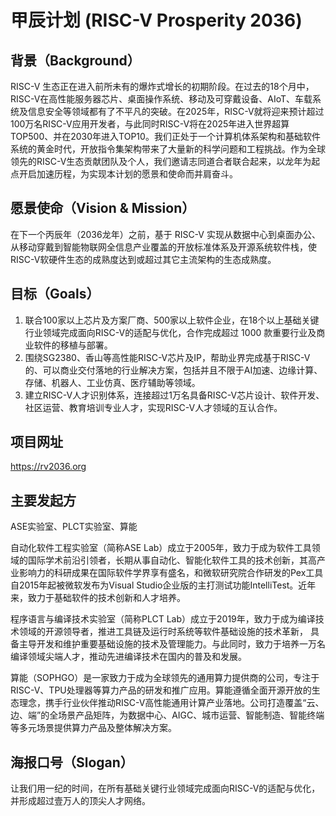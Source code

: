 # 甲辰计划 (RISC-V Prosperity 2036)

## 背景（Background）

RISC-V 生态正在进入前所未有的爆炸式增长的初期阶段。在过去的18个月中，RISC-V在高性能服务器芯片、桌面操作系统、移动及可穿戴设备、AIoT、车载系统及信息安全等领域都有了不平凡的突破。在2025年，RISC-V就将迎来预计超过100万名RISC-V应用开发者，与此同时RISC-V将在2025年进入世界超算TOP500、并在2030年进入TOP10。我们正处于一个计算机体系架构和基础软件系统的黄金时代，开放指令集架构带来了大量新的科学问题和工程挑战。作为全球领先的RISC-V生态贡献团队及个人，我们邀请志同道合者联合起来，以龙年为起点开启加速历程，为实现本计划的愿景和使命而并肩奋斗。

## 愿景使命（Vision & Mission）

在下一个丙辰年（2036龙年）之前，基于 RISC-V 实现从数据中心到桌面办公、从移动穿戴到智能物联网全信息产业覆盖的开放标准体系及开源系统软件栈，使RISC-V软硬件生态的成熟度达到或超过其它主流架构的生态成熟度。

## 目标（Goals）

1. 联合100家以上芯片及方案厂商、500家以上软件企业，在18个以上基础关键行业领域完成面向RISC-V的适配与优化，合作完成超过 1000 款重要行业及商业软件的移植与部署。
2. 围绕SG2380、香山等高性能RISC-V芯片及IP，帮助业界完成基于RISC-V的、可以商业交付落地的行业解决方案，包括并且不限于AI加速、边缘计算、存储、机器人、工业仿真、医疗辅助等领域。
3. 建立RISC-V人才识别体系，连接超过1万名具备RISC-V芯片设计、软件开发、社区运营、教育培训专业人才，实现RISC-V人才领域的互认合作。

## 项目网址

https://rv2036.org

## 主要发起方

ASE实验室、PLCT实验室、算能

自动化软件工程实验室（简称ASE Lab）成立于2005年，致力于成为软件工具领域的国际学术前沿引领者，长期从事自动化、智能化软件工具的技术创新，其高产业影响力的科研成果在国际软件学界享有盛名，和微软研究院合作研发的Pex工具自2015年起被微软发布为Visual Studio企业版的主打测试功能IntelliTest。近年来，致力于基础软件的技术创新和人才培养。

程序语言与编译技术实验室（简称PLCT Lab）成立于2019年，致力于成为编译技术领域的开源领导者，推进工具链及运行时系统等软件基础设施的技术革新， 具备主导开发和维护重要基础设施的技术及管理能力。与此同时，致力于培养一万名编译领域尖端人才，推动先进编译技术在国内的普及和发展。

算能（SOPHGO）是一家致力于成为全球领先的通用算力提供商的公司，专注于RISC-V、TPU处理器等算力产品的研发和推广应用。算能遵循全面开源开放的生态理念，携手行业伙伴推动RISC-V高性能通用计算产业落地。公司打造覆盖“云、边、端”的全场景产品矩阵，为数据中心、AIGC、城市运营、智能制造、智能终端等多元场景提供算力产品及整体解决方案。

## 海报口号（Slogan）
让我们用一纪的时间，在所有基础关键行业领域完成面向RISC-V的适配与优化，并形成超过壹万人的顶尖人才网络。

